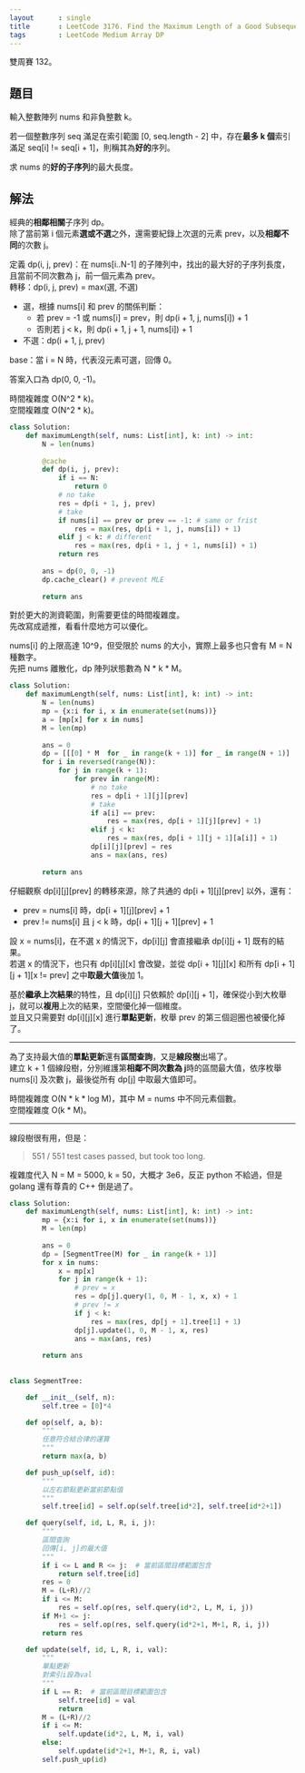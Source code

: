 ```yaml
---
layout      : single
title       : LeetCode 3176. Find the Maximum Length of a Good Subsequence I
tags        : LeetCode Medium Array DP
---
```

雙周賽 132。

## 題目

輸入整數陣列 nums 和非負整數 k。  

若一個整數序列 seq 滿足在索引範圍 [0, seq.length - 2] 中，存在**最多 k 個**索引滿足 seq[i] != seq[i + 1]，則稱其為**好的**序列。  

求 nums 的**好的子序列**的最大長度。  

## 解法

經典的**相鄰相關**子序列 dp。  
除了當前第 i 個元素**選或不選**之外，還需要紀錄上次選的元素 prev，以及**相鄰不同**的次數 j。  

定義 dp(i, j, prev)：在 nums[i..N-1] 的子陣列中，找出的最大好的子序列長度，且當前不同次數為 j，前一個元素為 prev。  
轉移：dp(i, j, prev) = max(選, 不選)  

- 選，根據 nums[i] 和 prev 的關係判斷：  
  - 若 prev = -1 或 nums[i] = prev，則 dp(i + 1, j, nums[i]) + 1  
  - 否則若 j < k，則 dp(i + 1, j + 1, nums[i]) + 1  
- 不選：dp(i + 1, j, prev)  

base：當 i = N 時，代表沒元素可選，回傳 0。  

答案入口為 dp(0, 0, -1)。  

時間複雜度 O(N^2 \* k)。  
空間複雜度 O(N^2 \* k)。  

```python
class Solution:
    def maximumLength(self, nums: List[int], k: int) -> int:
        N = len(nums)
        
        @cache
        def dp(i, j, prev):
            if i == N:
                return 0
            # no take
            res = dp(i + 1, j, prev)
            # take
            if nums[i] == prev or prev == -1: # same or frist
                res = max(res, dp(i + 1, j, nums[i]) + 1)
            elif j < k: # different
                res = max(res, dp(i + 1, j + 1, nums[i]) + 1)
            return res
        
        ans = dp(0, 0, -1) 
        dp.cache_clear() # prevent MLE
        
        return ans
```

對於更大的測資範圍，則需要更佳的時間複雜度。  
先改寫成遞推，看看什麼地方可以優化。  

nums[i] 的上限高達 10^9，但受限於 nums 的大小，實際上最多也只會有 M = N 種數字。  
先把 nums 離散化，dp 陣列狀態數為 N \* k \* M。  

```python
class Solution:
    def maximumLength(self, nums: List[int], k: int) -> int:
        N = len(nums)
        mp = {x:i for i, x in enumerate(set(nums))}
        a = [mp[x] for x in nums]
        M = len(mp)
        
        ans = 0
        dp = [[[0] * M  for _ in range(k + 1)] for _ in range(N + 1)]
        for i in reversed(range(N)):
            for j in range(k + 1):
                for prev in range(M):
                    # no take
                    res = dp[i + 1][j][prev]
                    # take
                    if a[i] == prev:
                        res = max(res, dp[i + 1][j][prev] + 1)
                    elif j < k:
                        res = max(res, dp[i + 1][j + 1][a[i]] + 1)
                    dp[i][j][prev] = res
                    ans = max(ans, res)
                    
        return ans
```

仔細觀察 dp[i][j][prev] 的轉移來源，除了共通的 dp[i + 1][j][prev] 以外，還有：  

- prev = nums[i] 時，dp[i + 1][j][prev] + 1  
- prev != nums[i] 且 j < k 時，dp[i + 1][j + 1][prev] + 1  

設 x = nums[i]，在不選 x 的情況下，dp[i][j] 會直接繼承 dp[i][j + 1] 既有的結果。  
若選 x 的情況下，也只有 dp[i][j][x] 會改變，並從 dp[i + 1][j][x] 和所有 dp[i + 1][j + 1][x != prev] 之中**取最大值**後加 1。  

基於**繼承上次結果**的特性，且 dp[i][j] 只依賴於 dp[i][j + 1]，確保從小到大枚舉 j，就可以**複用**上次的結果，空間優化掉一個維度。  
並且又只需要對 dp[i][j][x] 進行**單點更新**，枚舉 prev 的第三個迴圈也被優化掉了。  

---

為了支持最大值的**單點更新**還有**區間查詢**，又是**線段樹**出場了。  
建立 k + 1 個線段樹，分別維護第**相鄰不同次數為 j**時的區間最大值，依序枚舉 nums[i] 及次數 j，最後從所有 dp[j] 中取最大值即可。  

時間複雜度 O(N \* k \* log M)，其中 M = nums 中不同元素個數。  
空間複雜度 O(k \* M)。  

---

線段樹很有用，但是：  
> 551 / 551 test cases passed, but took too long.  

複雜度代入 N = M = 5000, k = 50，大概才 3e6，反正 python 不給過，但是 golang 還有尊貴的 C++ 倒是過了。  

```python
class Solution:
    def maximumLength(self, nums: List[int], k: int) -> int:
        mp = {x:i for i, x in enumerate(set(nums))}
        M = len(mp)
        
        ans = 0
        dp = [SegmentTree(M) for _ in range(k + 1)]
        for x in nums:
            x = mp[x]
            for j in range(k + 1):
                # prev = x
                res = dp[j].query(1, 0, M - 1, x, x) + 1
                # prev != x
                if j < k:
                    res = max(res, dp[j + 1].tree[1] + 1)
                dp[j].update(1, 0, M - 1, x, res)
                ans = max(ans, res)
                    
        return ans
    
    
class SegmentTree:

    def __init__(self, n):
        self.tree = [0]*4

    def op(self, a, b):
        """
        任意符合結合律的運算
        """
        return max(a, b)

    def push_up(self, id):
        """
        以左右節點更新當前節點值
        """
        self.tree[id] = self.op(self.tree[id*2], self.tree[id*2+1])

    def query(self, id, L, R, i, j):
        """
        區間查詢
        回傳[i, j]的最大值
        """
        if i <= L and R <= j:  # 當前區間目標範圍包含
            return self.tree[id]
        res = 0
        M = (L+R)//2
        if i <= M:
            res = self.op(res, self.query(id*2, L, M, i, j))
        if M+1 <= j:
            res = self.op(res, self.query(id*2+1, M+1, R, i, j))
        return res

    def update(self, id, L, R, i, val):
        """
        單點更新
        對索引i設為val
        """
        if L == R:  # 當前區間目標範圍包含
            self.tree[id] = val
            return
        M = (L+R)//2
        if i <= M:
            self.update(id*2, L, M, i, val)
        else:
            self.update(id*2+1, M+1, R, i, val)
        self.push_up(id)
```
